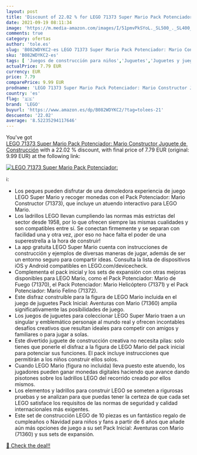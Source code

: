```yaml
---
layout: post
title: 'Discount of 22.02 % for LEGO 71373 Super Mario Pack Potenciador:'
date: 2021-09-19 08:11:34
image: 'https://m.media-amazon.com/images/I/51pmvPkSYoL._SL500_._SL400_.jpg'
comments: true
category: ofertas
author: 'tole.es'
slug: 'B082WDYKC2-es LEGO 71373 Super Mario Pack Potenciador: Mario Constructor...'
sku: 'B082WDYKC2-es'
tags: [ 'Juegos de construcción para niños','Juguetes','Juguetes y juegos','Sets de construcción','lego', ]
actualPrice: 7.79 EUR
currency: EUR
price: 7.79
comparePrice: 9.99 EUR
prodname: 'LEGO 71373 Super Mario Pack Potenciador: Mario Constructor Juguete de Construcción'
country: 'es'
flag: '🇪🇸'
brand: 'LEGO'
buyurl: 'https://www.amazon.es/dp/B082WDYKC2/?tag=tolees-21'
descuento: '22.02'
average: '8.52235294117646'
---
```


You've got [LEGO 71373 Super Mario Pack Potenciador: Mario Constructor Juguete de Construcción](https://www.amazon.es/dp/B082WDYKC2/?tag=tolees-21) with a  22.02 % discount, with final price of 7.79 EUR (original: 9.99 EUR) at the following link:

[![LEGO 71373 Super Mario Pack Potenciador:](https://m.media-amazon.com/images/I/51pmvPkSYoL._SL500_._SL400_.jpg)](https://www.amazon.es/dp/B082WDYKC2/?tag=tolees-21)

ℹ️:

- Los peques pueden disfrutar de una demoledora experiencia de juego LEGO Super Mario y recoger monedas con el Pack Potenciador: Mario Constructor (71373), que incluye un atuendo interactivo para LEGO Mario.
- Los ladrillos LEGO llevan cumpliendo las normas más estrictas del sector desde 1958, por lo que ofrecen siempre las mismas cualidades y son compatibles entre sí. Se conectan firmemente y se separan con facilidad una y otra vez, ¡por eso no hace falta el poder de una superestrella a la hora de construir!
- La app gratuita LEGO Super Mario cuenta con instrucciones de construcción y ejemplos de diversas maneras de jugar, además de ser un entorno seguro para compartir ideas. Consulta la lista de dispositivos iOS y Android compatibles en LEGO.com/devicecheck.
- Complementa el pack inicial y los sets de expansión con otras mejoras disponibles para LEGO Mario, como el Pack Potenciador: Mario de Fuego (71370), el Pack Potenciador: Mario Helicóptero (71371) y el Pack Potenciador: Mario Felino (71372).
- Este disfraz construible para la figura de LEGO Mario incluida en el juego de juguetes Pack Inicial: Aventuras con Mario (71360) amplía significativamente las posibilidades de juego.
- Los juegos de juguetes para coleccionar LEGO Super Mario traen a un singular y emblemático personaje al mundo real y ofrecen incontables desafíos creativos que resultan ideales para competir con amigos y familiares o para jugar a solas.
- Este divertido juguete de construcción creativa no necesita pilas: solo tienes que ponerle el disfraz a la figura de LEGO Mario del pack inicial para potenciar sus funciones. El pack incluye instrucciones que permitirán a los niños construir ellos solos.
- Cuando LEGO Mario (figura no incluida) lleva puesto este atuendo, los jugadores pueden ganar monedas digitales haciendo que avance dando pisotones sobre los ladrillos LEGO del recorrido creado por ellos mismos.
- Los elementos y ladrillos para construir LEGO se someten a rigurosas pruebas y se analizan para que puedas tener la certeza de que cada set LEGO satisface los requisitos de las normas de seguridad y calidad internacionales más exigentes.
- Este set de construcción LEGO de 10 piezas es un fantástico regalo de cumpleaños o Navidad para niños y fans a partir de 6 años que añade aún más opciones de juego a su set Pack Inicial: Aventuras con Mario (71360) y sus sets de expansión.

[🛒 Check the deal!!](https://www.amazon.es/dp/B082WDYKC2/?tag=tolees-21)
